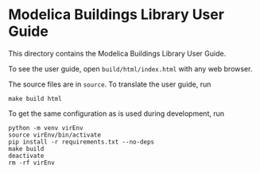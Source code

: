 # Modelica Buildings Library User Guide

This directory contains the Modelica Buildings Library User Guide.

To see the user guide, open `build/html/index.html` with any web browser.

The source files are in `source`. To translate the user guide, run
```
make build html
```

To get the same configuration as is used during development, run
```
python -m venv virEnv
source virEnv/bin/activate
pip install -r requirements.txt --no-deps
make build
deactivate
rm -rf virEnv
```